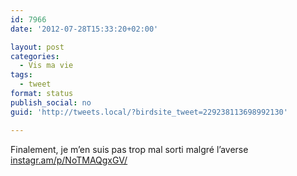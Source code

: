 ```yaml
---
id: 7966
date: '2012-07-28T15:33:20+02:00'

layout: post
categories:
  - Vis ma vie
tags:
  - tweet
format: status
publish_social: no
guid: 'http://tweets.local/?birdsite_tweet=229238113698992130'

---
```


Finalement, je m’en suis pas trop mal sorti malgré l’averse [instagr.am/p/NoTMAQgxGV/](http://instagr.am/p/NoTMAQgxGV/)